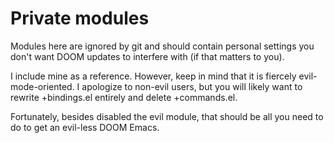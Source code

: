 # Private modules

Modules here are ignored by git and should contain personal settings you don't
want DOOM updates to interfere with (if that matters to you).

I include mine as a reference. However, keep in mind that it is fiercely
evil-mode-oriented. I apologize to non-evil users, but you will likely want to
rewrite +bindings.el entirely and delete +commands.el.

Fortunately, besides disabled the evil module, that should be all you need to do
to get an evil-less DOOM Emacs.

